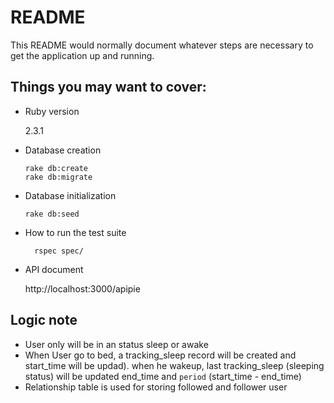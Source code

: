 # README

This README would normally document whatever steps are necessary to get the
application up and running.

## Things you may want to cover:

* Ruby version

  2.3.1

* Database creation

  ```
  rake db:create
  rake db:migrate
  ```

* Database initialization

  ```
  rake db:seed
  ```

* How to run the test suite

  ```
    rspec spec/
  ```

* API document

  http://localhost:3000/apipie


## Logic note

* User only will be in an status sleep or awake
* When User go to bed, a tracking_sleep record will be created and start_time will be updad). when he wakeup, last tracking_sleep (sleeping status) will be updated end_time and `period` (start_time - end_time)
* Relationship table is used for storing followed and follower user
